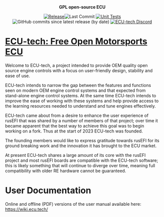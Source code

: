 <div align="center">

<b>GPL open-source ECU</b>

[![Release](https://img.shields.io/github/v/release/ECU-tech/ecu-fw?style=flat)](https://github.com/ECU-tech/ecu-fw/releases/latest)![Last Commit](https://img.shields.io/github/last-commit/ECU-tech/ecu-fw?style=flat)
[![Unit Tests](https://img.shields.io/github/actions/workflow/status/ECU-tech/ecu-fw/build-unit-tests.yaml?label=Unit%20Tests&branch=master)](https://github.com/ECU-tech/ecu-fw/actions/workflows/build-unit-tests.yaml)
![GitHub commits since latest release (by date)](https://img.shields.io/github/commits-since/ECU-tech/ecu-fw/latest?color=blueviolet&label=Commits%20Since%20Release)
[![ECU-tech Discord](https://img.shields.io/discord/1060875162892898324?label=Discord&logo=Discord)](https://discord.gg/5kC7vvpk7z)

</div>

# [ECU-tech: Free Open Motorsports ECU](https://www.ecu.tech/)

Welcome to ECU-tech, a project intended to provide OEM quality open source engine controls with a focus on user-friendly design, stability and ease of use.  

ECU-tech intends to narrow the gap between the features and functions seen on modern OEM engine control systems and that expected from stand-alone engine control systems. At the same time ECU-tech intends to improve the ease of working with these systems and help provide access to the learning resources needed to understand and tune engines effectively.  

ECU-tech came about from a desire to enhance the user experience of rusEFI that was shared by a number of members of that project; over time it became apparent that the best way to achieve this goal was to begin working on a fork. Thus at the start of 2023 ECU-tech was founded.  

The founding members would like to express gratitude towards rusEFI for its ground breaking work and the innovation it has brought to the ECU market.  

At present ECU-tech shares a large amount of its core with the rusEFI project and most rusEFI boards are compatible with the ECU-tech software; this is likely something that will continue to diverge over time, meaning full compatibility with older RE hardware cannot be guaranteed.

# User Documentation

Online and offline (PDF) versions of the user manual available here: https://wiki.ecu.tech/
